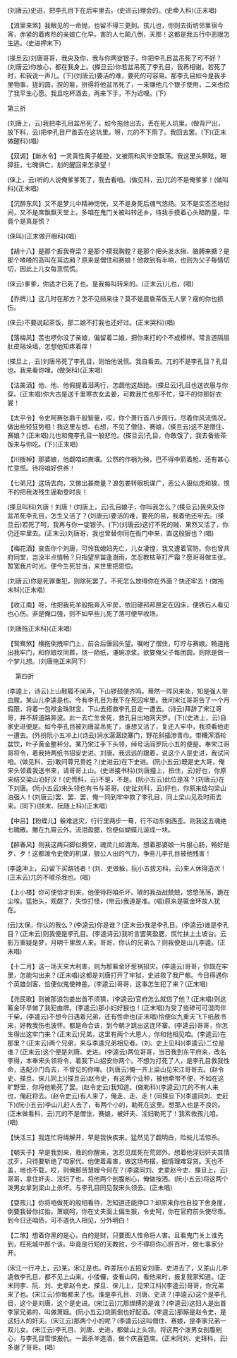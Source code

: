 <!-- { "loadSidebar": true } -->
(刘唐云)史进，把李孔目下在后牢里去。(史进云)理会的。(史牵入科)(正末唱)

【浪里来煞】我眼见的一命抛，也留不得三更到。孩儿也，你则去街坊邻里宿今宵，赤紧的着疼热的亲娘亡化早。害的人七颠八倒，天那！这都是我五行中恶限怎生逃。(史进押末下)

(搽旦云)刘唐哥哥，我央及你，我与你两锭银子，你把李孔目盆吊死了可不好？(刘唐云)你放心，都在我身上。(搽旦云)你若盆吊死了李孔目，我再相谢。若死了时，和我说一声儿。(下)(刘唐云)要活的难，要死的可容易。那李孔目如今是我手里物事，搓的圆，捏的匾，拚得将他盆吊死了，一来赚他几个银子使用，二来也偿了我平生心愿。我且吃杯酒去，再来下手，不为迟哩。(下)

第三折

(刘唐上，云)我把李孔目盆吊死了，如今拖他出去。丢在死人坑里。(做背尸出，放下科，云)把李孔目尸首丢在这坑里。呀，兀的不下雨了。我回去罢。(下)(正末做醒科)(唱)

【双调】【新水令】一灵真性离子躯腔，又被雨和风半空飘荡。我这里头瞑眩，眼獐狂，七魄俱亡，刬的醒回来怎承望！

(俫上，云)听的人说俺爹爹死了，我去看咱。(做见科，云)兀的不是俺爹爹！(做叫科)(正末唱)

【沉醉东风】又不是梦儿中精神惚恍，又不是身死后魂气悠扬。又不是实丕丕地狱间，又不是席飘飘天堂上。多咱在鬼门关被叫转还乡，待我手摸着心头暗酌量，毕竟个是真是慌？

(俫叫)(正末做开眼科)(唱)

【胡十八】是那个扳我脊梁？是那个摸我胸膛？是那个把头发水揪、胳膊来搪？是那个喳喳的高叫在耳边厢？原来是僧住和赛娘！他救到有半响，也则为父子每情切切，因此上儿女每意慌慌。

(俫云)爹爹，你适才已死了也。是我每叫转来的。(正末云)儿也，(唱)

【乔牌儿】这几时在那方？怎不见频来往？莫不是晨昏茶饭无人掌？瘦的你也损伤。

(俫云)不要说起茶饭，那二娘不打我也还好过。(正末哭科)(唱)

【落梅风】苦也啰你没了亲娘，偏留着二娘，把你来打的个不成模样。常言道隔层肚皮隔垛墙，怎想他知疼着痒！

(搽旦上，云)刘唐吊死了李孔目，则怕他说慌。我自看去。兀的不是李孔目？孔目也。我来看你哩。(做哭科)(正末唱)

【沽美酒】他、他、他假提着泪两行，怎觑他这趋跄。(搽旦云)孔目也送衣服与你穿。(正末唱)你大古是送千里寒衣女孟姜，可教我忙也那不忙，穿不的你那好衣裳！

【太平令】令史呵赛张鼎千般智量，哎，你个萧行首八步周行。尽着你风流情况，做出些轻狂势相！我这里左想、右想，不见了僧住、赛娘，(搽旦云)这不是僧住、赛娘？(正末唱)儿也和俺李孔目一般悲怆。(搽旦云)孔目，你敢饿了，我去备些茶饭来与你吃。(下)(正末唱)

【川拨棹】那婆娘，他觑咱如粪壤。公然的作祸为殃，巴不得中箭着枪。还有甚心忙意慌。待将咱好供养！

【七弟兄】这场去向，又做出甚商量？浪包娄转眼机谋广，恶公人狠似虎和狼，恨不的把我泼残生逼勒登时丧！

(搽旦叫科)刘唐！刘唐！(刘唐上，云)孔目娘子，你叫我怎么？(搽旦云)我央及你盆吊死李孔目，怎生又活了？(刘唐云)要活的难，要死的易，我着他还牢去。(搽旦云)若死了呵，我再与你一锭银子。(下)(刘唐云)这打不死的贼，果然又活了，你仍还牢里去。(正末云)刘唐哥，我也曾替你同在衙门中来，直这般狠也？(唱)

【梅花酒】哀告你个刘唐，可怜我媳妇先亡，儿女凄惶，我又遭着官防。你也曾共府同堂，岂没半点情畅？只指望旱苗逢澍雨，怎忍教枯草打严霜？愿哥哥做主张。暂宽我片时光。便今生死甘当，来世里把恩偿。

(刘唐云)你是死罪重犯，则除死罢了。不死怎么放得你在外面？快还牢去！(做拖末科)(正末唱)

【收江南】呀，他把我死羊般拖奔入牢房，依旧硬邦邦匣定在囚床，便铁石人看见也心伤。非是俺口强，则不如早些儿死了落可便早收场。

(刘唐拖正末科)(正末唱)

【鸳鸯煞】横拖倒拽牢门上，前合后偃回头望。嘱咐了僧住，叮咛与赛娘。畅道拖出我牢门，和你娘坟同葬，烧一陌纸，瀽碗凉浆。欲要俺父子每团圆，则除是做一个梦儿想。(刘唐拖正末同下)

　
第四折

(李逵上，诗云)上山鞋履不闻声，下山锣鼓便齐鸣。蓦然一阵风来处，知是强人带血腥。某山儿李逵是也。今有李孔目为我下在死囚牢里。我问宋江哥哥告了一个月假限，将着一包袱金珠财宝，下山去搭救李孔目走一遭去。(诗云)拜辞了宋江哥哥，并不辞道路奔波。此一去亡生舍死，救孔目出地网天罗。(下)(史进上，云)自家史进便是。如今李孔目被刘唐盆吊死了，谁想又活了，复还入牢中，我须看他走一遭去。(外扮阮小五冲上)(诗云)涧水潺潺绕寨门，野花斜插渗青巾。带糟浑酒轮盆饮，叶子黄金整秤分。某乃宋江手下头领，绰号活阎罗阮小五的便是。奉宋江哥哥将令，着我持两纸书招安史进、刘唐。我远远的跟着，说这个人是史进，我试问咱。(做见科，云)敢问尊兄贵姓？(史进云)在下史进。(阮小五云)既是史大哥，俺宋头领着我送书来，请哥哥上山。(史进接书科)(刘唐撞上，扭住，云)好也，你原来结交梁山泊好汉！(史慌科，云)不是，不是。(阮小五云)此位是准？(刘唐云)在下刘唐。(阮小五云)宋头领也有书与哥哥。(史扯刘科，云)好也，你原来结勾梁山泊强人！(刘唐云)罢、罢、罢，俺一同到牢中救了李孔目，同上梁山见及时雨去来。(同下)(扶末、阮随上科)(正末唱)

【中吕】【粉蝶儿】躲难逃灾，行行里两步一蓦，行不动东倒西歪。则我这五魂绝七魄散。撇在九霄云外。流泪盈腮，恰便似蝴蝶儿滚成一块。

【醉春风】则我这两只脚似腾空，魂灵儿如渡海。想着那婆娘一片狠心肠，畅好是歹、歹！这都泼令史使的机谋，狠公人出的气力，争些儿李孔目被他残害！

(李逵冲上，云)留下买路钱者！(刘、史做躲，阮小五拔刃科，云)来人休得造次！(正末云)兀的不唬杀我也。(唱)

【上小楼】你可便恰才到来，他便待将咱杀坏。唬的我战战兢兢，悠悠荡荡，跪在尘埃。猛抬头，观觑了，失惊打怪，(带云)我道是准。(唱)原来是匾金环故人犹在。

(云)太保，你认的我么？(李逵云)你是谁？(正末云)我是李孔目。(李逵云)谁是李孔目？(正末云)则我便是李孔目。(李逵诗云)我听言罢笑盈腮，慌忙扶上土坡台。云影万重疑是梦，月明千里故人来。哥哥，你认的兄弟么？则我便是山儿李逵。(正末唱)

【十二月】这一场天来大利害，则为那匾金环惹祸招灾。(李逵云)哥哥，你既在牢里，怎能勾出来？(正末唱)这都是刘唐打开了牢狱，史进救了我尸骸。今日得遇你个英雄剑客，恰便似鬼使神差。(李逵云)哥哥，这事怎生犯了来？(正末唱)

【尧民歌】则被那浪包娄出首不须猜，(李逵云)官府怎么就信了他？(正末唱)则这匾金环早做了我犯由牌。(李逵云)那小妇好狠也！(正末唱)为受了些碜可可湿肉伴干柴，(李逵云)不想今日遇着兄弟，还有性命也(正末唱)恰便似九重天飞下纸赦书来，好教我伤也波怀。都是命合该，到今朝才跳出这连环寨。(李逵云)哥哥，你怎生得出这牢门来？(正末云)兄弟，这里有两个大恩人，你和他相见咱。(李逵云)在那里？(正末云)两个兄弟，来与李逵兄弟相见者。(刘、史上见科)(李逵云)二位是谁？(正末云)这个便是刘唐、史进。(李逵云)两位哥哥，当日我到东平府来，改名李得，本奉宋头领将令，着我下山招安你两个。不想为打死了人，是李孔目救我性命，迭配沙门岛去，不曾见的你哩。(刘唐云)俺一齐上梁山见宋江哥哥去。(赵令史、搽旦、俫儿同上)(搽旦云)赵令史，有这两个业种，被他牵带不便，不如在这旷野里，你将他勒死了罢。(赵令史云)我知道。(做勒科)(李逵云)兀的不有人来也，俺赶将去。(赵令史云)有人来了，俺走、走、走！(同搽旦下)(李逵同刘、史赶下)(阮小五云)李山儿赶人去了，有两个小的，勒死在这里。想那人也是不良的。(正末做看科，云)兀的不是僧住、赛娘，被奸夫、淫妇勒死了！我索救孩儿咱。(唱)

【快活三】我连忙将绳解开，早是我快疾来。猛然见了觑明白，险些儿活惊杀。

【朝天子】早是我到来，救的你醒来，怎忍见屈死在荒郊外。想着他淫妇奸夫其情忒歹，只待要斩绝了咱家代。他使着毒害，做这场布摆，据情理难容贷。天也不盖，地也不载，哎，则俺那贤慧嫂今何在？(李逵同刘、史拿赵今史、搽旦上，云)哥哥，拿住奸夫、淫妇了也。将他两个剖腹剜心，俺做按酒。(阮小五云)将这两个泼男女拿到梁山上杀坏。与李孔目同见我宋头领去。(正未唱)

【耍孩儿】你将咱做死的般相看待，怎知道还能挣□？却原来你也自投下舍身崖，倒要我替你扛抬。萧娥呵，你在丈夫面上偏生狠，令史呵，你在官府前头使尽乖。到今日还咱债，可不道仇人相见，分外明白！

【二煞】想着你黑的是心，白的是财，只要图人性命将人害。且看鬼门关上谁先到，枉死城中那个该。毕竟是行短的天教败，少不得将你心肝百叶，做七事家分开。

(宋江一行冲上，云)某。宋江是也。昨差阮小五招安刘唐、史进去了，又差山儿李逵救李孔目，都不见上山来。小偻儸，查看山冈，看他来时，报复我家知道。(正末同李、阮、刘、史拿赵令史、搽旦、俫儿上，见宋江科)(李逵云)哥哥，你兄弟来了也。(宋江云)你每都来了也。谁是李孔目、刘唐、史进？(李逵云)这个是李孔目，这个是刘唐，这个是史进。(宋江云)兀那绑缚的是谁？(李逵云)这妇人是出首李家兄弟的，叫做萧娥。(阮小五云)烧鹅倒也好配酒。(李逵云)那厮是赵令史，是这妇人的奸夫。(宋江云)那两个小的呢？(李逵云)这叫僧住、赛娘，是李家兄弟一双儿女。(宋江云)李孔目、刘唐、史进，都做山上头领。将这两个泼男女剖腹剜心，与李孔目雪恨报仇。一面杀羊造酒，做个庆喜筵席。(正末同刘、史拜科，云)多谢了哥哥。(唱)

